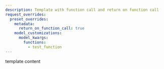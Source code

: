 ```yaml
---
description: Template with function call and return on function call
request_overrides:
  preset_overrides:
    metadata:
      return_on_function_call: true
    model_customizations:
      model_kwargs:
        functions:
          - test_function
---
```


template content
